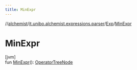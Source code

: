 ```yaml
---
title: MinExpr
---
```

//[alchemist](../../../index.html)/[it.unibo.alchemist.expressions.parser](../index.html)/[Exp](index.html)/[MinExpr](-min-expr.html)



# MinExpr



[jvm]\
fun [MinExpr](-min-expr.html)(): [OperatorTreeNode](../../it.unibo.alchemist.expressions.implementations/-operator-tree-node/index.html)




